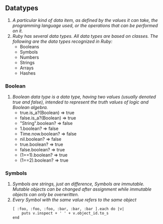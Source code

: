 ## Datatypes
1. *A particular kind of data item, as defined by the values it can take, the programming language used, or the operations that can be performed on it.*
2. *Ruby has several data types. All data types are based on classes. The following are the data types recognized in Ruby:*
	* Booleans
	* Symbols
	* Numbers
	* Strings
	* Arrays
	* Hashes 

### Boolean
1. *Boolean data type is a data type, having two values (usually denoted true and false), intended to represent the truth values of logic and Boolean algebra.*
	 * true.is_a?(Boolean) => true
	 * false.is_a?(Boolean) => true
	 * "String".boolean? => false
	 * 1.boolean? => false
	 * Time.now.boolean? => false
	 * nil.boolean? => false
	 * true.boolean? => true 
	 * false.boolean? => true
	 * (1==1).boolean? => true
	 * (1==2).boolean? => true

### Symbols
1. *Symbols are strings, just an difference, Symbols are immutable. Mutable objects can be changed after assignment while immutable objects can only be overwritten.* 
2. *Every Symbol with the same value refers to the same object*
	``` 
	[ :foo, :foo, :foo, :bar, :bar, :bar ].each do |v|
  		puts v.inspect + ' ' + v.object_id.to_s
	end 
	```